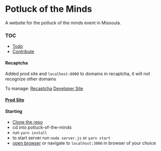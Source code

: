 # Potluck of the Minds

A website for the potluck of the minds event in Missoula.

### TOC

- [Todo](/docs/todo)
- [Contribute](/docs/CONTRIBUTING.md)

#### Recaptcha

Added prod site and `localhost:8000` to domains in recaptcha, it will not recognize other domains

To manage:
[Recaptcha](https://www.google.com/recaptcha/)
[Developer Site](https://developers.google.com/recaptcha/docs/v3)

#### [Prod Site](https://www.potluckoftheminds.com/)

#### Starting

- [Clone the repo](git@github.com:iverunamok/potluck-of-the-minds.git)
- cd into potluck-of-the-minds
- run `yarn install`
- to start server run `node server.js` or `yarn start`
- [open browser](localhost:3000) or navigate to `localhost:3000` in browser of your choice
